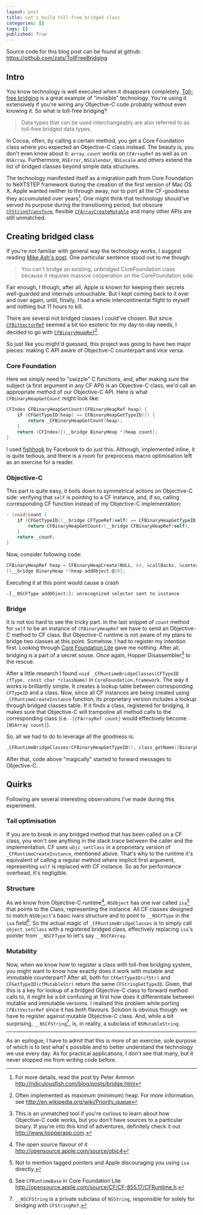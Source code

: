 ```yaml
---
layout: post
title: Let's build toll-free bridged class
categories: []
tags: []
published: True
---
```


Source code for this blog post can be found at github: https://github.com/zats/TollFreeBridging

## Intro 

You know technology is well executed when it disappears completely. [Toll-free bridging](http://developer.apple.com/library/ios/#documentation/CoreFoundation/Conceptual/CFDesignConcepts/Articles/tollFreeBridgedTypes.html) is a great example of "invisible" technology. You're using it extensively if you're wiring any Objective-C code probably without even knowing it. So what is toll-free bridging?

> Data types that can be used interchangeably are also referred to as toll-free bridged data types.

In Cocoa, often, by calling a certain method, you get a Core Foundation class where you expected an Objective-C class instead. The beauty is, you don't even know about it: `array.count` works on `CFArrayRef` as well as on `NSArray`. Furthermore, `NSError`, `NSCalendar`, `NSLocale` and others extend the list of bridged classes beyond simple data structures.

The technology manifested itself as a migration path from Core Foundation to NeXTSTEP framework during the creation of the first version of Mac OS X. Apple wanted neither to through away, nor to port all the CF-goodness they accumulated over years[^1]. One might think that technology should've served its purpose during the transitioning period, but obscure [`CFStringTransform`](https://developer.apple.com/library/prerelease/ios/documentation/CoreFoundation/Reference/CFMutableStringRef/index.html#//apple_ref/c/func/CFStringTransform), flexible [`CFArrayCreateMutable`](https://developer.apple.com/library/mac/documentation/CoreFoundation/Reference/CFMutableArrayRef/index.html#//apple_ref/c/func/CFArrayCreateMutable) and many other APIs are still unmatched.

## Creating bridged class

If you're not familiar with general way the technology works, I suggest reading [Mike Ash's post](https://mikeash.com/pyblog/friday-qa-2010-01-22-toll-free-bridging-internals.html). One particular sentence stood out to me though:

> You can't bridge an existing, unbridged CoreFoundation class because it requires massive cooperation on the CoreFoundation side.

Fair enough, I though, after all, Apple is known for keeping their secrets well-guarded and internals untouchable. But I kept coming back to it over and over again, until, finally, I had a whole intercontinental flight to myself and nothing but 11 hours to kill.

There are several not bridged classes I could've chosen. But since [`CFBitVectorRef`](https://developer.apple.com/documentation/CoreFoundation/Reference/CFBitVectorRef/index.html) seemed a bit too esoteric for my day-to-day needs, I decided to go with [`CFBinaryHeapRef`](https://developer.apple.com/library/prerelease/ios/documentation/CoreFoundation/Reference/CFBinaryHeapRef/index.html)[^2].

So just like you might'd guessed, this project was going to have two major pieces: making C API aware of Objective-C counterpart and vice versa. 

### Core Foundation

Here we simply need to "swizzle" C functions, and, after making sure the subject (a first argument in any CF API) is an Objective-C class, we'd call an appropriate method of our Objective-C API. Here is what `CFBinaryHeapGetCount` might look like:

```objectivec
CFIndex CFBinaryHeapGetCount(CFBinaryHeapRef heap) {
	if (CFGetTypeID(heap) == CFBinaryHeapGetTypeID()) {
		return _CFBinaryHeapGetCount(heap);
	}
	return (CFIndex)[(__bridge BinaryHeap *)heap count];
}
```

I used [fishhook](https://github.com/facebook/fishhook) by Facebook to do just this. Although, implemented inline, it is quite tedious, and there is a room for preprocess macro optimisation left as an exercise for a reader.

### Objective-C

This part is quite easy, it boils down to symmetrical actions on Objective-C side: verifying that `self` is pointing to a CF instance, and, if so, calling corresponding CF function instead of my Objective-C implementation:

```objectivec
- (void)count {
	if (CFGetTypeID((__bridge CFTypeRef)self) == CFBinaryHeapGetTypeID()) {
		return CFBinaryHeapGetCount((__bridge CFBinaryHeapRef)self);
	}
	return _count;
}
```

Now, consider following code:

```objectivec
CFBinaryHeapRef heap = CFBinaryHeapCreate(NULL, 64, &callBacks, &context);
[(__bridge BinaryHeap *)heap addObject:@20];
```

Executing it at this point would cause a crash 

```
-[__NSCFType addObject:]: unrecognized selector sent to instance
```

### Bridge

It is not too hard to see the tricky part. In the last snippet of `count` method for `self` to be an instance of `CFBinaryHeapRef` we have to send an Objective-C method to CF class. But Objective-C runtime is not aware of my plans to bridge two classes at this point. Somehow, I had to register my intention first. Looking through [Core Foundation Lite](http://opensource.apple.com/source/CF/) gave me nothing. After all, bridging is a part of a secret souse. Once again, Hopper Disassembler[^3] to the rescue.

After a little research I found `void _CFRuntimeBridgeClasses(CFTypeID cfType, const char *className)` in `CoreFoundation.framework`. The way it works is brilliantly simple. It creates a lookup table between corresponding `CFTypeID` and a class. Now, since all CF instances are being created using `_CFRuntimeCreateInstance` function, its proprietary version includes a lookup through bridged classes table. If it finds a class, registered for bridging, it makes sure that Objective-C will trampoline all method calls to the corresponding class (i.e. `-[CFArrayRef count]` would effectively become `-[NSArray count]`).

So, all we had to do to leverage all the goodness is:

```objectivec
_CFRuntimeBridgeClasses(CFBinaryHeapGetTypeID(), class_getName([BinaryHeap class]));
```

After that, code above "magically" started to forward messages to Objective-C. 

## Quirks

Following are several interesting observations I've made during this experiment.

### Tail optimisation

If you are to break in any bridged method that has been called on a CF class, you won't see anything in the stack trace between the caller and the implementation. CF uses `objc_setClass` in a proprietary version of `_CFRuntimeCreateInstance`, mentioned above. That's why to the runtime it's equivalent of calling a regular method where implicit first argument, representing `self` is replaced with CF instance. So as for performance overhead, it's negligible.

### Structure

As we know from Objective-C runtime[^4], `NSObject` has one ivar called `isa`[^5] that points to the Class, representing the instance. All CF classes designed to match `NSObject`'s basic ivars structure and to point to `__NSCFType` in the `isa` field[^6]. So the actual magic of `_CFRuntimeBridgeClasses` is to simply call `object_setClass` with a registered bridged class, effectively replacing `isa`'s pointer from `__NSCFType` to let's say `__NSCFArray`.

### Mutability

Now, when we know how to register a class with toll-free bridging system, you might want to know how exactly does it work with mutable and immutable counterpart? After all, both for `CFGetTypeID(cfStr)` and `CFGetTypeID(cfMutableStr)` return the same `CFStringGetTypeID`. Given, that this is a key for lookup of a bridged Objective-C class to forward method calls to, it might be a bit confusing at first how does it differentiate between mutable and immutable versions. I realised this problem while porting `CFBitVectorRef` since it has both flavours. Solution is obvious though: we have to register against mutable Objective-C class. And, while a bit surprising, `__NSCFString`[^7], is, in reality, a subclass of `NSMutableString`. 

---

As an epilogue, I have to admit that this is more of an exercise, sole purpose of which is to test what's possible and to better understand the technology we use every day. As for practical applications, I don't see that many, but it never stopped me from writing code before.


[^1]: For more details, read the post by Peter Ammon http://ridiculousfish.com/blog/posts/bridge.html

[^2]: Often implemented as maximum (minimum) heap. For more information, see http://en.wikipedia.org/wiki/Priority_queue

[^3]: This is an unmatched tool if you're curious to learn about how Objective-C code works, but you don't have sources to a particular binary. If you're into this kind of adventures, definitely check it out http://www.hopperapp.com.

[^4]: The open source flavour of it http://opensource.apple.com/source/objc4

[^5]: Not to mention tagged pointers and Apple discouraging you using `isa` directly.

[^6]: See `CFRuntimeBase` in Core Foundation Lite http://opensource.apple.com/source/CF/CF-855.17/CFRuntime.h.

[^7]: `__NSCFString` is a private subclass of `NSString`, responsible for solely for bridging with `CFStringRef`.



